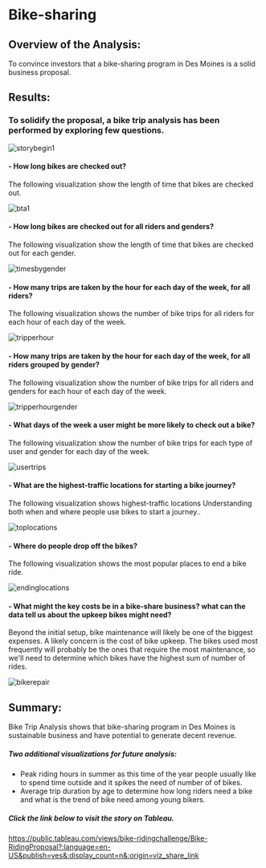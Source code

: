 # Bike-sharing
## Overview of the Analysis:
To  convince investors that a bike-sharing program in Des Moines is a solid business proposal.
## Results:
### To solidify the proposal, a bike trip analysis has been performed by exploring few questions.
![storybegin1](https://user-images.githubusercontent.com/84524153/132992334-a4b98120-3439-4cb3-b846-18d4f119a0ea.png)

#### - How long bikes are checked out?

  The following visualization show the length of time that bikes are checked out.

![bta1](https://user-images.githubusercontent.com/84524153/132988685-ea69a694-b44b-4d5d-9acc-05dcaaaa2434.png)

#### - How long bikes are checked out for all riders and genders?

  The following visualization show the length of time that bikes are checked out for each gender.

![timesbygender](https://user-images.githubusercontent.com/84524153/132988688-0ae69f89-f9ed-4f71-99a9-d79bdd9c83d0.png)

#### - How many trips are taken by the hour for each day of the week, for all riders?

  The following visualization shows the number of bike trips for all riders for each hour of each day of the week.

![tripperhour](https://user-images.githubusercontent.com/84524153/132989487-a51ba528-54a6-4521-a720-598889842c42.png)

#### - How many trips are taken by the hour for each day of the week, for all riders grouped by gender?

  The following visualization show the number of bike trips for all riders and genders for each hour of each day of the week.

![tripperhourgender](https://user-images.githubusercontent.com/84524153/132989490-05cfcb24-149f-40c1-b4f3-44366bd24939.png)

#### - What days of the week a user might be more likely to check out a bike?

  The following visualization show the number of bike trips for each type of user and gender for each day of the week.

![usertrips](https://user-images.githubusercontent.com/84524153/132989502-f5007e5e-79a0-4539-bd88-265026e427f9.png)

#### - What are the highest-traffic locations for starting a bike journey?

  The following visualization shows highest-traffic locations Understanding both when and where people use bikes to start a journey.. 

![toplocations](https://user-images.githubusercontent.com/84524153/132989512-8a0051de-6372-47d8-bb96-b62bebfe11ef.png)

#### - Where do people drop off the bikes?
 
  The following visualization shows the most popular places to end a bike ride.

![endinglocations](https://user-images.githubusercontent.com/84524153/132989516-b95cf7f0-c2fa-4e49-8a93-c4a8ea1800fd.png)

#### - What might the key costs be in a bike-share business? what can the data tell us about the upkeep bikes might need?

 Beyond the initial setup, bike maintenance will likely be one of the biggest expenses. A likely concern is the cost of bike upkeep. The bikes used most frequently will probably     be the ones that require the most maintenance, so we'll need to determine which bikes have the highest sum of number of rides.

![bikerepair](https://user-images.githubusercontent.com/84524153/132989520-64ed57f6-57f9-4ad4-aa68-0a5c264c2e30.png)



## Summary:
 Bike Trip Analysis shows that bike-sharing program in Des Moines is sustainable business and have potential to generate decent revenue.
 
  ##### Two additional visualizations for future analysis: 
- Peak riding hours in summer as this time of the year people usually like to spend time outside and it spikes the need of number of  of bikes.
- Average trip duration by age to determine how long riders need a bike and what is the trend of bike need among young bikers.

##### Click the link below to visit the story on Tableau.
https://public.tableau.com/views/bike-ridingchallenge/Bike-RidingProposal?:language=en-US&publish=yes&:display_count=n&:origin=viz_share_link
